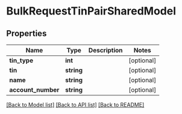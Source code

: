 # BulkRequestTinPairSharedModel

## Properties
Name | Type | Description | Notes
------------ | ------------- | ------------- | -------------
**tin_type** | **int** |  | [optional] 
**tin** | **string** |  | [optional] 
**name** | **string** |  | [optional] 
**account_number** | **string** |  | [optional] 

[[Back to Model list]](../README.md#documentation-for-models) [[Back to API list]](../README.md#documentation-for-api-endpoints) [[Back to README]](../README.md)


